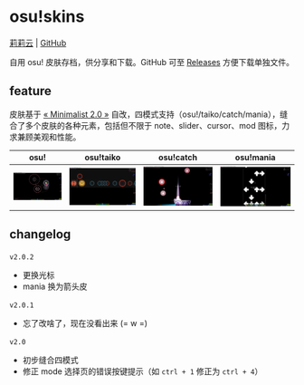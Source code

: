 # osu!skins

[莉莉云](https://cloud.lilywhite.cc/s/o3zFZ) | [GitHub](https://github.com/purple4pur/osu-skins)

自用 osu! 皮肤存档，供分享和下载。GitHub 可至 [Releases](https://github.com/purple4pur/osu-skins/releases) 方便下载单独文件。

## feature

皮肤基于 [« Minimalist 2.0 »](https://osu.ppy.sh/community/forums/topics/1286223) 自改，四模式支持（osu!/taiko/catch/mania），缝合了多个皮肤的各种元素，包括但不限于 note、slider、cursor、mod 图标，力求兼顾美观和性能。

|                   osu!                    |                   osu!taiko                   |                   osu!catch                   |                   osu!mania                   |
| :---------------------------------------: | :-------------------------------------------: | :-------------------------------------------: | :-------------------------------------------: |
| ![std preview](./images/std%20v2.0.2.png) | ![taiko preview](./images/taiko%20v2.0.2.png) | ![catch preview](./images/catch%20v2.0.2.png) | ![mania preview](./images/mania%20v2.0.2.png) |

## changelog

`v2.0.2`

- 更换光标
- mania 换为箭头皮

`v2.0.1`

- 忘了改啥了，现在没看出来 (= w =)

`v2.0`

- 初步缝合四模式
- 修正 mode 选择页的错误按键提示（如 `ctrl + 1` 修正为 `ctrl + 4`）

